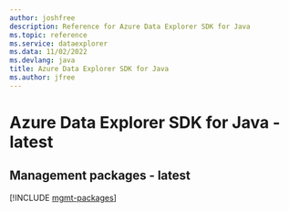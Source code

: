 ```yaml
---
author: joshfree
description: Reference for Azure Data Explorer SDK for Java
ms.topic: reference
ms.service: dataexplorer
ms.data: 11/02/2022
ms.devlang: java
title: Azure Data Explorer SDK for Java
ms.author: jfree
---
```

# Azure Data Explorer SDK for Java - latest

## Management packages - latest
[!INCLUDE [mgmt-packages](data-explorer-mgmt-index.md)]